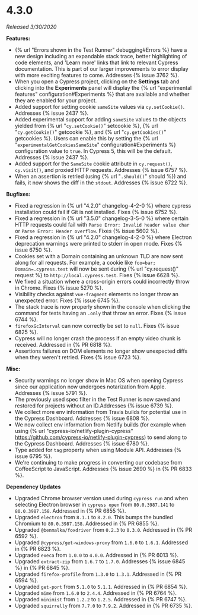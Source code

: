 # 4.3.0

*Released 3/30/2020*

**Features:**

- {% url "Errors shown in the Test Runner" debugging#Errors %} have a new design including an expandable stack trace, better highlighting of code elements, and 'Learn more' links that link to relevant Cypress documentation. This is part of our larger improvements to error display with more exciting features to come. Addresses {% issue 3762 %}.
- When you open a Cypress project, clicking on the **Settings** tab and clicking into the **Experiments** panel will display the {% url "experimental features" configuration#Experiments %} that are available and whether they are enabled for your project.
- Added support for setting cookie `sameSite` values via `cy.setCookie()`. Addresses {% issue 2437 %}.
- Added experimental support for adding `sameSite` values to the objects yielded from {% url "`cy.setCookie()`" setcookie %}, {% url "`cy.getCookie()`" getcookie %}, and {% url "`cy.getCookies()`" getcookies %}. Users can enable this by setting the {% url "`experimentalGetCookiesSameSite`" configuration#Experiments %} configuration value to `true`. In Cypress 5, this will be the default. Addresses {% issue 2437 %}.
- Added support for the `SameSite` cookie attribute in `cy.request()`, `cy.visit()`, and proxied HTTP requests. Addresses {% issue 6757 %}.
- When an assertion is retried (using {% url "`.should()`" should %}) and fails, it now shows the diff in the `stdout`. Addresses {% issue 6722 %}.

**Bugfixes:**

- Fixed a regression in {% url "4.2.0" changelog-4-2-0 %} where cypress installation could fail if Git is not installed. Fixes {% issue 6752 %}.
- Fixed a regression in {% url "3.5.0" changelog-3-5-0 %} where certain HTTP requests could fail with `Parse Error: Invalid header value char` or `Parse Error: Header overflow`. Fixes {% issue 5602 %}.
- Fixed a regression in {% url "4.2.0" changelog-4-2-0 %} where Electron deprecation warnings were printed to stderr in open mode. Fixes {% issue 6750 %}.
- Cookies set with a Domain containing an unknown TLD are now sent along for all requests. For example, a cookie like `foo=bar; Domain=.cypress.test` will now be sent during {% url "cy.request()" request %} to `http://local.cypress.test`. Fixes {% issue 6628 %}.
- We fixed a situation where a cross-origin errors could incorrectly throw in Chrome. Fixes {% issue 5270 %}.
- Visibility checks against `vue-fragment` elements no longer throw an unexpected error. Fixes {% issue 6745 %}.
- The stack trace is now properly shown in the console when clicking the command for tests having an `.only` that throw an error. Fixes {% issue 6744 %}.
- `firefoxGcInterval` can now correctly be set to `null`. Fixes {% issue 6825 %}.
- Cypress will no longer crash the process if an empty video chunk is received. Addressed in {% PR 6818 %}.
- Assertions failures on DOM elements no longer show unexpected diffs when they weren't retried. Fixes {% issue 6723 %}.

**Misc:**

- Security warnings no longer show in Mac OS when opening Cypress since our application now undergoes notarization from Apple. Addresses {% issue 5791 %}.
- The previously used spec filter in the Test Runner is now saved and restored for projects without an ID.Addresses {% issue 6739 %}.
- We collect more env information from Travis builds for potential use in the Cypress Dashboard. Addresses {% issue 6808 %}.
- We now collect env information from Netlify builds (for example when using {% url "cypress-io/netlify-plugin-cypress" https://github.com/cypress-io/netlify-plugin-cypress) to send along to the Cypress Dashboard. Addresses {% issue 6780 %}.
- Type added for `tag` property when using Module API. Addresses {% issue 6795 %}.
- We're continuing to make progress in converting our codebase from CoffeeScript to JavaScript. Addresses {% issue 2690 %} in {% PR 6833 %}.

**Dependency Updates**

- Upgraded Chrome browser version used during `cypress run` and when selecting Electron browser in `cypress open` from `80.0.3987.141` to `80.0.3987.158`. Addressed in {% PR 6855 %}.
- Upgraded `electron` from `8.1.1` to `8.2.0`. This bumps the bundled Chromium to `80.0.3987.158`. Addressed in {% PR 6855 %}.
- Upgraded `@benmalka/foxdriver` from `0.2.3` to `0.3.0`. Addressed in {% PR 6592 %}.
- Upgraded `@cypress/get-windows-proxy` from `1.6.0` to `1.6.1`. Addressed in {% PR 6823 %}.
- Upgraded `execa` from `1.0.0` to `4.0.0`. Addressed in {% PR 6013 %}.
- Upgraded `extract-zip` from `1.6.7` to `1.7.0`. Addresses {% issue 6845 %} in {% PR 6845 %}.
- Upgraded `firefox-profile` from `1.3.0` to `1.3.1`. Addressed in {% PR 6594 %}.
- Upgraded `get-port` from `5.1.0` to `5.1.1`. Addressed in {% PR 6854 %}.
- Upgraded `mime` from `1.6.0` to `2.4.4`. Addressed in {% PR 6764 %}.
- Upgraded `minimist` from `1.2.2` to `1.2.5`. Addressed in {% PR 6747 %}.
- Upgraded `squirrelly` from `7.7.0` to `7.9.2`. Addressed in {% PR 6735 %}.
